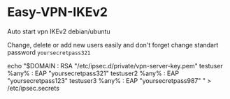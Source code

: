 # Easy-VPN-IKEv2
Auto start vpn IKEv2 debian/ubuntu

Change, delete or add new users easily and don't forget change standart password `yoursecretpass321`

echo "$DOMAIN : RSA "/etc/ipsec.d/private/vpn-server-key.pem"
testuser %any% : EAP \"yoursecretpass321\"
testuser2 %any% : EAP \"yoursecretpass123\"
testuser3 %any% : EAP \"yoursecretpass987\"
" > /etc/ipsec.secrets
